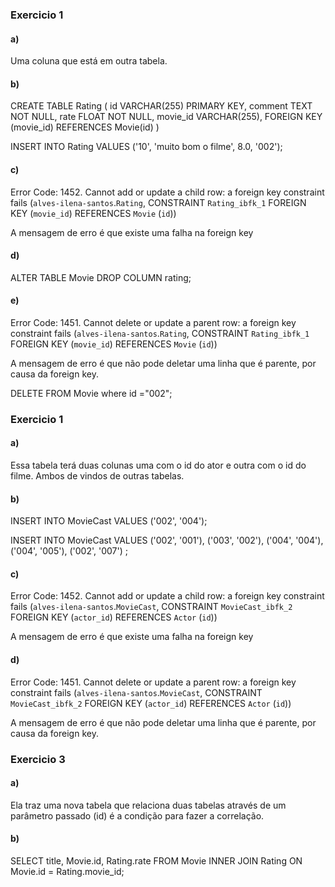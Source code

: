 ### Exercicio 1
#### a)
Uma coluna que está em outra tabela.

#### b)
CREATE TABLE Rating (
		id VARCHAR(255) PRIMARY KEY,
    comment TEXT NOT NULL,
		rate FLOAT NOT NULL,
    movie_id VARCHAR(255),
    FOREIGN KEY (movie_id) REFERENCES Movie(id)
)

INSERT INTO Rating
VALUES
('10', 'muito bom o filme', 8.0, '002');

#### c)
Error Code: 1452. Cannot add or update a 
child row: a foreign key constraint fails 
(`alves-ilena-santos`.`Rating`, CONSTRAINT
 `Rating_ibfk_1` FOREIGN KEY (`movie_id`) 
 REFERENCES `Movie` (`id`))

 A mensagem de erro é que existe uma falha na foreign key


#### d)
 ALTER TABLE Movie
DROP COLUMN rating;

#### e)
Error Code: 1451. Cannot delete or update a parent row: a foreign key constraint fails (`alves-ilena-santos`.`Rating`, CONSTRAINT `Rating_ibfk_1` FOREIGN KEY (`movie_id`) REFERENCES `Movie` (`id`))

 A mensagem de erro é que não pode deletar uma linha que é parente, por causa da foreign key.

 DELETE FROM Movie
where id ="002";

 ### Exercicio 1
#### a)
Essa tabela terá duas colunas uma com o id do ator e outra com o id do filme. Ambos de vindos de outras tabelas.

#### b)
INSERT INTO MovieCast
VALUES
('002', '004');

INSERT INTO MovieCast
VALUES
('002', '001'),
('003', '002'),
('004', '004'),
('004', '005'),
('002', '007')
;

#### c)
Error Code: 1452. Cannot add or update a child row: a foreign key constraint fails (`alves-ilena-santos`.`MovieCast`, CONSTRAINT `MovieCast_ibfk_2` FOREIGN KEY (`actor_id`) REFERENCES `Actor` (`id`))

 A mensagem de erro é que existe uma falha na foreign key

#### d)
 Error Code: 1451. Cannot delete or update a parent row: a foreign key constraint fails (`alves-ilena-santos`.`MovieCast`, CONSTRAINT `MovieCast_ibfk_2` FOREIGN KEY (`actor_id`) REFERENCES `Actor` (`id`))

A mensagem de erro é que não pode deletar uma linha que é parente, por causa da foreign key.

 ### Exercicio 3
 #### a) 
 Ela traz uma nova tabela que relaciona duas tabelas através de um parâmetro passado (id)
é a condição para fazer a correlação.

 #### b) 
SELECT title, Movie.id, Rating.rate FROM Movie 
INNER JOIN Rating ON Movie.id = Rating.movie_id;